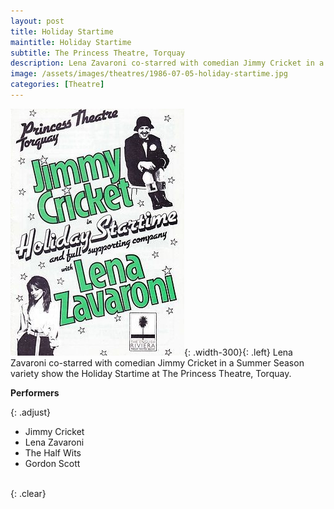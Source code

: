 ```yaml
---
layout: post
title: Holiday Startime
maintitle: Holiday Startime
subtitle: The Princess Theatre, Torquay
description: Lena Zavaroni co-starred with comedian Jimmy Cricket in a Summer Season variety show the Holiday Startime at The Princess Theatre, Torquay.
image: /assets/images/theatres/1986-07-05-holiday-startime.jpg
categories: [Theatre]
---
```


![](/assets/images/theatres/1986-07-05-holiday-startime.jpg){: .width-300}{: .left}
Lena Zavaroni co-starred with comedian Jimmy Cricket in a Summer Season variety show the Holiday Startime at The Princess Theatre, Torquay.

**Performers**

{: .adjust}
* Jimmy Cricket
* Lena Zavaroni
* The Half Wits
* Gordon Scott

<br />{: .clear}<br />

<style>
.dt-published {display: none;}
.post-meta:after {content: "5 July to 13 September 1986";}
.height-adjust1 {width:auto; height:350px;}
.height-adjust2 {width:auto; height:307px;}
.adjust {margin-left:340px;}
</style>

